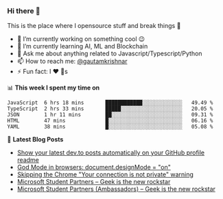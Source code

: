 ### Hi there 👋
This is the place where I opensource stuff and break things :rofl:

- 🔭 I’m currently working on something cool :wink:
- 🌱 I’m currently learning AI, ML and Blockchain
- 💬 Ask me about anything related to Javascript/Typescript/Python
- 📫 How to reach me: [@gautamkrishnar](https://twitter.com/gautamkrishnar)
- ⚡ Fun fact: I :heart: :dog:s

📊 **This week I spent my time on**
<!--START_SECTION:waka-->
```text
JavaScript  6 hrs 18 mins       ████████████░░░░░░░░░░░░░   49.49 % 
TypeScript  2 hrs 33 mins       █████░░░░░░░░░░░░░░░░░░░░   20.05 % 
JSON        1 hr 11 mins        ██░░░░░░░░░░░░░░░░░░░░░░░   09.31 % 
HTML        47 mins             █░░░░░░░░░░░░░░░░░░░░░░░░   06.16 % 
YAML        38 mins             █░░░░░░░░░░░░░░░░░░░░░░░░   05.08 %
```
<!--END_SECTION:waka-->

📕 **Latest Blog Posts**
<!-- BLOG-POST-LIST:START -->
- [Show your latest dev.to posts automatically on your GitHub profile readme](https://dev.to/gautamkrishnar/show-your-latest-dev-to-posts-automatically-in-your-github-profile-readme-3nk8)
- [God Mode in browsers: document.designMode = "on"](https://dev.to/gautamkrishnar/god-mode-in-browsers-document-designmode-on-2pmo)
- [Skipping the Chrome "Your connection is not private" warning](https://dev.to/gautamkrishnar/quickbits-1-skipping-the-chrome-your-connection-is-not-private-warning-4kp1)
- [Microsoft Student Partners – Geek is the new rockstar](https://dev.to/gautamkrishnar/microsoft-student-partners--geek-is-the-new-rockstar)
- [Microsoft Student Partners (Ambassadors) – Geek is the new rockstar](https://www.gautamkrishnar.com/microsoft-student-partners/)
<!-- BLOG-POST-LIST:END -->
